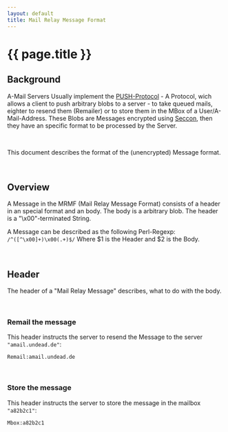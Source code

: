 ```yaml
---
layout: default
title: Mail Relay Message Format
---
```


# {{ page.title }}

## Background

A-Mail Servers Usually implement the [PUSH-Protocol](../proto/push) - A Protocol,
wich allows a client to push arbitrary blobs to a server - to take queued mails, eighter to resend them (Remailer) or to store them in the MBox of a User/A-Mail-Address.
These Blobs are Messages encrypted using [Seccon](../scheme/seccon), then they have an specific format to be processed by the Server.

<br/>

This document describes the format of the (unencrypted) Message format.

<br/>

## Overview

A Message in the MRMF (Mail Relay Message Format) consists of a header in an special format and an body. The body is a arbitrary blob. The header is a "\x00"-terminated String.

A Message can be described as the following Perl-Regexp: <code>/^([^\x00]+)\x00(.+)$/</code> Where $1 is the Header and $2 is the Body.

<br/>

## Header

The header of a "Mail Relay Message" describes, what to do with the body.

<br/>

### Remail the message

This header instructs the server to resend the Message to the server <code>"amail.undead.de"</code>:

<code>Remail:amail.undead.de</code>

<br/>

### Store the message

This header instructs the server to store the message in the mailbox <code>"a82b2c1"</code>:

<code>Mbox:a82b2c1</code>


